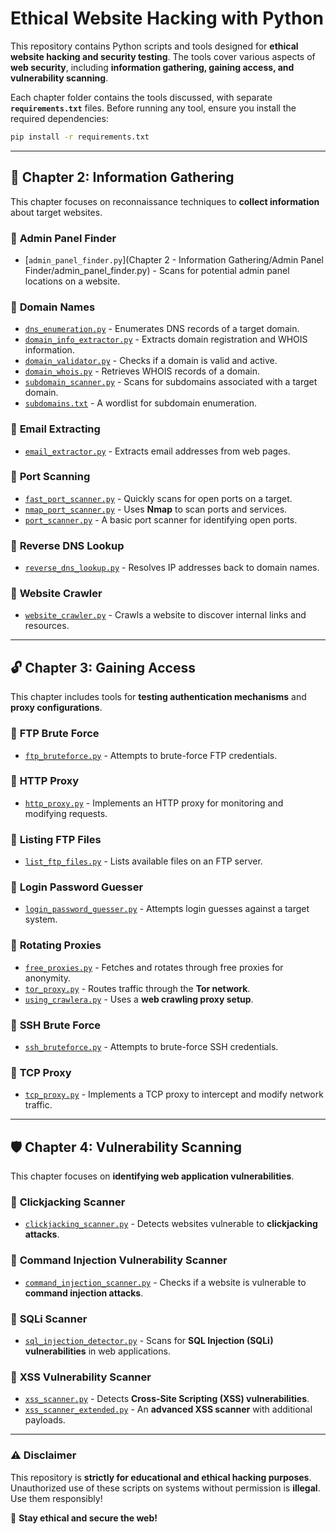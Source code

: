 
# **Ethical Website Hacking with Python**  

This repository contains Python scripts and tools designed for **ethical website hacking and security testing**. The tools cover various aspects of **web security**, including **information gathering, gaining access, and vulnerability scanning**.  

Each chapter folder contains the tools discussed, with separate **`requirements.txt`** files. Before running any tool, ensure you install the required dependencies:  

```sh
pip install -r requirements.txt
```  

---

## 📌 **Chapter 2: Information Gathering**  

This chapter focuses on reconnaissance techniques to **collect information** about target websites.  

### 🔹 **Admin Panel Finder**  
- [`admin_panel_finder.py`](Chapter 2 - Information Gathering/Admin Panel Finder/admin_panel_finder.py) - Scans for potential admin panel locations on a website.  

### 🔹 **Domain Names**  
- [`dns_enumeration.py`](dns_enumeration.py) - Enumerates DNS records of a target domain.  
- [`domain_info_extractor.py`](domain_info_extractor.py) - Extracts domain registration and WHOIS information.  
- [`domain_validator.py`](domain_validator.py) - Checks if a domain is valid and active.  
- [`domain_whois.py`](domain_whois.py) - Retrieves WHOIS records of a domain.  
- [`subdomain_scanner.py`](subdomain_scanner.py) - Scans for subdomains associated with a target domain.  
- [`subdomains.txt`](subdomains.txt) - A wordlist for subdomain enumeration.  

### 🔹 **Email Extracting**  
- [`email_extractor.py`](email_extractor.py) - Extracts email addresses from web pages.  

### 🔹 **Port Scanning**  
- [`fast_port_scanner.py`](fast_port_scanner.py) - Quickly scans for open ports on a target.  
- [`nmap_port_scanner.py`](nmap_port_scanner.py) - Uses **Nmap** to scan ports and services.  
- [`port_scanner.py`](port_scanner.py) - A basic port scanner for identifying open ports.  

### 🔹 **Reverse DNS Lookup**  
- [`reverse_dns_lookup.py`](reverse_dns_lookup.py) - Resolves IP addresses back to domain names.  

### 🔹 **Website Crawler**  
- [`website_crawler.py`](website_crawler.py) - Crawls a website to discover internal links and resources.  

---

## 🔓 **Chapter 3: Gaining Access**  

This chapter includes tools for **testing authentication mechanisms** and **proxy configurations**.  

### 🔹 **FTP Brute Force**  
- [`ftp_bruteforce.py`](ftp_bruteforce.py) - Attempts to brute-force FTP credentials.  

### 🔹 **HTTP Proxy**  
- [`http_proxy.py`](http_proxy.py) - Implements an HTTP proxy for monitoring and modifying requests.  

### 🔹 **Listing FTP Files**  
- [`list_ftp_files.py`](list_ftp_files.py) - Lists available files on an FTP server.  

### 🔹 **Login Password Guesser**  
- [`login_password_guesser.py`](login_password_guesser.py) - Attempts login guesses against a target system.  

### 🔹 **Rotating Proxies**  
- [`free_proxies.py`](free_proxies.py) - Fetches and rotates through free proxies for anonymity.  
- [`tor_proxy.py`](tor_proxy.py) - Routes traffic through the **Tor network**.  
- [`using_crawlera.py`](using_crawlera.py) - Uses a **web crawling proxy setup**.  

### 🔹 **SSH Brute Force**  
- [`ssh_bruteforce.py`](ssh_bruteforce.py) - Attempts to brute-force SSH credentials.  

### 🔹 **TCP Proxy**  
- [`tcp_proxy.py`](tcp_proxy.py) - Implements a TCP proxy to intercept and modify network traffic.  

---

## 🛡️ **Chapter 4: Vulnerability Scanning**  

This chapter focuses on **identifying web application vulnerabilities**.  

### 🔹 **Clickjacking Scanner**  
- [`clickjacking_scanner.py`](clickjacking_scanner.py) - Detects websites vulnerable to **clickjacking attacks**.  

### 🔹 **Command Injection Vulnerability Scanner**  
- [`command_injection_scanner.py`](command_injection_scanner.py) - Checks if a website is vulnerable to **command injection attacks**.  

### 🔹 **SQLi Scanner**  
- [`sql_injection_detector.py`](sql_injection_detector.py) - Scans for **SQL Injection (SQLi) vulnerabilities** in web applications.  

### 🔹 **XSS Vulnerability Scanner**  
- [`xss_scanner.py`](xss_scanner.py) - Detects **Cross-Site Scripting (XSS) vulnerabilities**.  
- [`xss_scanner_extended.py`](xss_scanner_extended.py) - An **advanced XSS scanner** with additional payloads.  

---

### ⚠️ **Disclaimer**  
This repository is **strictly for educational and ethical hacking purposes**. Unauthorized use of these scripts on systems without permission is **illegal**. Use them responsibly!  

🚀 **Stay ethical and secure the web!**
